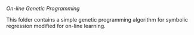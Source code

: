 *On-line Genetic Programming*

This folder contains a simple genetic programming algorithm for symbolic regression modified for on-line learning.
